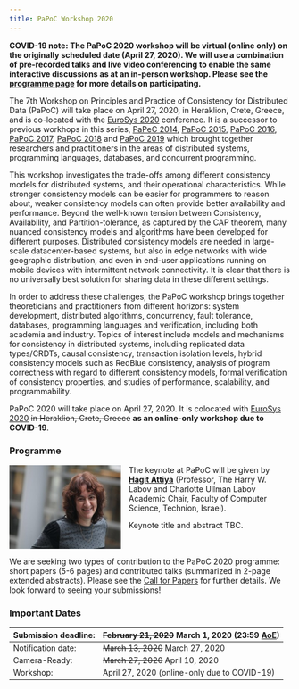 ```yaml
---
title: PaPoC Workshop 2020
---
```


**COVID-19 note: The PaPoC 2020 workshop will be virtual (online only) on the originally scheduled date (April 27, 2020).
We will use a combination of pre-recorded talks and live video conferencing to enable the same interactive discussions
as at an in-person workshop. Please see the [programme page](programme.html) for more details on participating.**

The 7th Workshop on Principles and Practice of Consistency for Distributed Data (PaPoC) will take place on April 27, 2020, in Heraklion, Crete, Greece, and is co-located with the [EuroSys 2020](https://www.eurosys2020.org) conference.
It is a successor to previous workhops in this series, [PaPeC 2014](http://eventos.fct.unl.pt/papec/), [PaPoC 2015](http://papoc.di.uminho.pt/), [PaPoC 2016](http://www2.ucsc.edu/papoc-2016/), [PaPoC 2017](http://software.imdea.org/Conferences/PAPOC17/program.shtml), [PaPoC 2018](https://papoc-workshop.github.io/2018/) and [PaPoC 2019](https://novasys.di.fct.unl.pt/conferences/papoc19/) which brought together researchers and practitioners in the areas of distributed systems, programming languages, databases, and concurrent programming.

This workshop investigates the trade-offs among different consistency models for distributed systems, and their operational characteristics.
While stronger consistency models can be easier for programmers to reason about, weaker consistency models can often provide better availability and performance.
Beyond the well-known tension between Consistency, Availability, and Partition-tolerance, as captured by the CAP theorem, many nuanced consistency models and algorithms have been developed for different purposes.
Distributed consistency models are needed in large-scale datacenter-based systems, but also in edge networks with wide geographic distribution, and even in end-user applications running on mobile devices with intermittent network connectivity.
It is clear that there is no universally best solution for sharing data in these different settings.

In order to address these challenges, the PaPoC workshop brings together theoreticians and practitioners from different horizons: system development, distributed algorithms, concurrency, fault tolerance, databases, programming languages and verification, including both academia and industry.
Topics of interest include models and mechanisms for consistency in distributed systems, including replicated data types/CRDTs, causal consistency, transaction isolation levels, hybrid consistency models such as RedBlue consistency, analysis of program correctness with regard to different consistency models, formal verification of consistency properties, and studies of performance, scalability, and programmability.

PaPoC 2020 will take place on April 27, 2020.
It is colocated with [EuroSys 2020](https://www.eurosys2020.org/) ~~in Heraklion, Crete, Greece~~
**as an online-only workshop due to COVID-19**.

### Programme

<a href="https://hagit.net.technion.ac.il/"><img src="assets/images/hagit-attiya.jpg" width="200" height="150" style="float: left; margin: 0 1em 1em 0"></a>
The keynote at PaPoC will be given by [**Hagit Attiya**](https://hagit.net.technion.ac.il/)
(Professor, The Harry W. Labov and Charlotte Ullman Labov Academic Chair, Faculty of Computer Science, Technion, Israel).

Keynote title and abstract TBC.

<p style="clear: left">
We are seeking two types of contribution to the PaPoC 2020 programme: short papers (5-6 pages) and contributed talks (summarized in 2-page extended abstracts).
Please see the <a href="cfp.html">Call for Papers</a> for further details.
We look forward to seeing your submissions!
</p>

### Important Dates

| Submission deadline: | ~~February 21, 2020~~ March 1, 2020 (23:59 [AoE](https://www.timeanddate.com/time/zones/aoe)) |
|----------------------|-----------------------------------|
| Notification date:   | ~~March 13, 2020~~ March 27, 2020 |
| Camera-Ready:        | ~~March 27, 2020~~ April 10, 2020 |
| Workshop:            | April 27, 2020 (online-only due to COVID-19) |
